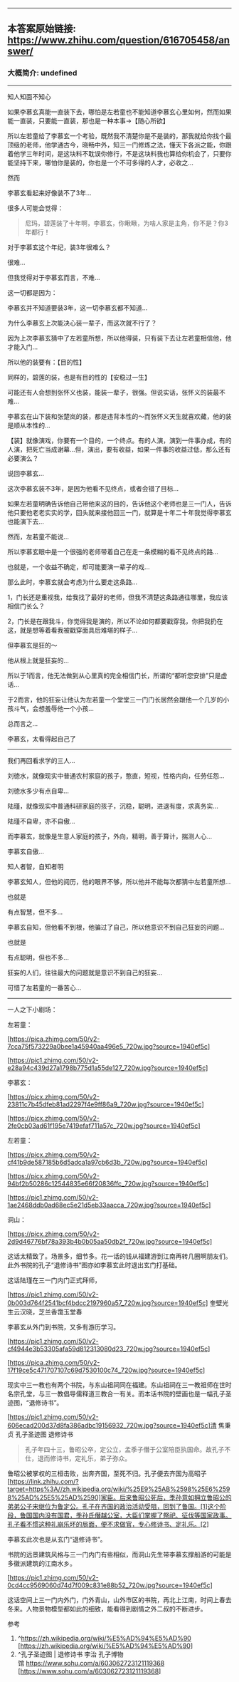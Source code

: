 ----------------------------------------
## 本答案原始链接: https://www.zhihu.com/question/616705458/answer/
### 大概简介: undefined
----------------------------------------
知人知面不知心

如果李慕玄真能一直装下去，哪怕是左若童也不能知道李慕玄心里如何，然而如果能一直装，只要能一直装，那也是一种本事→【随心所欲】

所以左若童给了李慕玄一个考验，既然我不清楚你是不是装的，那我就给你找个最顶级的老师，他学通古今，晓畅中外，知三一门修炼之法，懂天下各派之能，你跟着他学三年时间，是这块料不耽误你修行，不是这块料我也算给你机会了，只要你能坚持下来，哪怕你是装的，你也是一个不可多得的人才，必收之…


然而

李慕玄看起来好像装不了3年…

很多人可能会觉得：

> 尼玛，碧莲装了十年啊，李慕玄，你瞅瞅，为啥人家是主角，你不是？你3年都行！

对于李慕玄这个年纪，装3年很难么？

很难…

但我觉得对于李慕玄而言，不难…

这一切都是因为：


李慕玄并不知道要装3年，这一切李慕玄都不知道…

为什么李慕玄上次能决心装一辈子，而这次就不行了？

因为上次李慕玄猜中了左若童所想，所以他得装，只有装下去让左若童相信他，他才能入门…

所以他的装要有：【目的性】

同样的，碧莲的装，也是有目的性的【安稳过一生】

可能还有人会想到张怀义也装，能装一辈子，很强。但说实话，张怀义的装最不难…

李慕玄在山下装和张楚岚的装，都是违背本性的～而张怀义天生就喜欢藏，他的装是顺从本性的…

【装】就像演戏，你要有一个目的，一个终点。有的人演，演到一件事办成，有的人演，把死亡当成谢幕…但，演出，要有收益，如果一件事的收益过低，那么还有必要演么？

说回李慕玄…

这次李慕玄装不3年，是因为他看不见终点，或者会错了目标…

如果左若童明确告诉他自己带他来这的目的，告诉他这个老师也是三一门人，告诉他只要他老老实实的学，回头就来接他回三一门，就算是十年二十年我觉得李慕玄也能演下去…

然而，左若童不能说…

所以李慕玄眼中是一个很强的老师带着自己在走一条模糊的看不见终点的路…

也就是，一个收益不确定，却可能要演一辈子的戏…

那么此时，李慕玄就会考虑为什么要走这条路…

1，门长还是重视我，给我找了最好的老师，但我不清楚这条路通往哪里，我应该相信门长么？

2，门长是在跟我斗，你觉得我是演的，所以不论如何都要戳穿我，你把我扔在这，就是想等着看我被戳穿面具后难堪的样子…

但李慕玄是狂的～

他从根上就是狂妄的…

所以于1而言，他无法做到从心里真的完全相信门长，所谓的“都听您安排”只是虚话…

于2而言，他的狂妄让他认为左若童一个堂堂三一门门长居然会跟他一个几岁的小孩斗气，会想羞辱他一个小孩…

总而言之…


李慕玄，太看得起自己了

----------------------------------------

我们再回看求学的三人…

刘徳水，就像现实中普通农村家庭的孩子，憨直，短视，性格内向，任劳任怨…

刘徳水多少有点自卑…

陆瑾，就像现实中普通科研家庭的孩子，沉稳，聪明，进退有度，求真务实…

陆瑾不自卑，亦不自傲…

而李慕玄，就像是生意人家庭的孩子，外向，精明，善于算计，揣测人心…

李慕玄自傲…


知人者智，自知者明

李慕玄知人，但他的阅历，他的眼界不够，所以他并不能每次都猜中左若童所想…

也就是


有点智慧，但不多…

李慕玄自知，但他看不到根，他骗过了自己，所以他意识不到自己狂妄的问题…

也就是


有点聪明，但也不多…

狂妄的人们，往往最大的问题就是意识不到自己的狂妄…

可惜了左若童的一番苦心…

----------------------------------------

一人之下小剧场：

左若童：

[https://pica.zhimg.com/50/v2-7cca75f573229a0bee1a45940aa496e5_720w.jpg?source=1940ef5c]




[https://pic1.zhimg.com/50/v2-e28a94c439d27a1798b775d1a55de127_720w.jpg?source=1940ef5c]

李慕玄：

[https://picx.zhimg.com/50/v2-23811c7b45dfeb81ad2297f4e9ff86a9_720w.jpg?source=1940ef5c]




[https://picx.zhimg.com/50/v2-2fe0cb03ad61f195e7419efaf711a57c_720w.jpg?source=1940ef5c]

左若童：

[https://picx.zhimg.com/50/v2-cf41b9de587185b6d5adca1a97cb6d3b_720w.jpg?source=1940ef5c]




[https://picx.zhimg.com/50/v2-94bf2b50286c12544835e66f20836ffc_720w.jpg?source=1940ef5c]




[https://pic1.zhimg.com/50/v2-1ae2468ddb0ad68ec5e21d5eb33aacca_720w.jpg?source=1940ef5c]

洞山：

[https://picx.zhimg.com/50/v2-2d9d46776bf78a393b4b0b05aa50db2f_720w.jpg?source=1940ef5c]



这话太精致了。场景多，细节多。花一话的钱从福建游到江南再转几圈啊朋友们。此外书院的孔子“退修诗书”图亦如李慕玄此时退出玄门打基础。

这话陆瑾在三一门内门正式拜师，

[https://pic1.zhimg.com/50/v2-0b003d764f2541bcf4bdcc2197960a57_720w.jpg?source=1940ef5c] 奎壁光生云汉晓，芝兰香霭玉堂春

李慕玄从外门到书院，又多有游历学习。

[https://pic1.zhimg.com/50/v2-cf4944e3b53305afa59d812313080d23_720w.jpg?source=1940ef5c]




[https://pica.zhimg.com/50/v2-17f19ce5c471707107c69d7530100c74_720w.jpg?source=1940ef5c]

现实中三一教也有两个书院，与东山祖祠同在福建。东山祖祠在三一教祖师在世时名宗孔堂，与三一教倡导儒释道三教合一有关。而本话书院的壁画也是一幅孔子圣迹图，“退修诗书”。

[https://pic1.zhimg.com/50/v2-606ecad200d37d8fa386adbc19156932_720w.jpg?source=1940ef5c]清 焦秉贞 孔子圣迹图 退修诗书

> 孔子年四十三，鲁昭公卒，定公立，孟季子僭于公室陪臣执国命。故孔子不仕，退而修诗书，定礼乐，弟子弥众。

鲁昭公被掌权的三桓击败，出奔齐国，至死不归。孔子便去齐国为高昭子 [https://link.zhihu.com/?target=https%3A//zh.wikipedia.org/wiki/%25E9%25AB%2598%25E6%2598%25AD%25E5%25AD%2590]家臣。后来鲁昭公死后，季孙意如拥立鲁昭公的弟弟公子宋继位为鲁定公。孔子在齐国的政治活动受阻，回到了鲁国。[1]这个阶段，鲁国国内没有国君，季孙氏僭越公室，大臣们掌握了祭祀、征伐等国家政事。孔子看不惯这种礼崩乐坏的局面，便不求做官，专心修诗书、定礼乐。[2]

李慕玄此次也是从玄门“退修诗书”。

书院的远景建筑风格与三一门内门有些相似，而洞山先生带李慕玄撑船游的可能是多徽派建筑的江南水乡。

[https://pic1.zhimg.com/50/v2-0cd4cc9569060d74d7f009c831e88b52_720w.jpg?source=1940ef5c]

这话空间上三一门内外门，门外青山，山外市区的书院，再北上江南，时间上春去冬来。人物景物模型都如此的细致，能看得到剧情之外二叔的不断进步。


参考

 1. ^https://zh.wikipedia.org/wiki/%E5%AD%94%E5%AD%90 [https://zh.wikipedia.org/wiki/%E5%AD%94%E5%AD%90]
 2. ^孔子圣迹图 | 退修诗书 李治 孔子博物馆 https://www.sohu.com/a/603062723121119368 [https://www.sohu.com/a/603062723121119368]